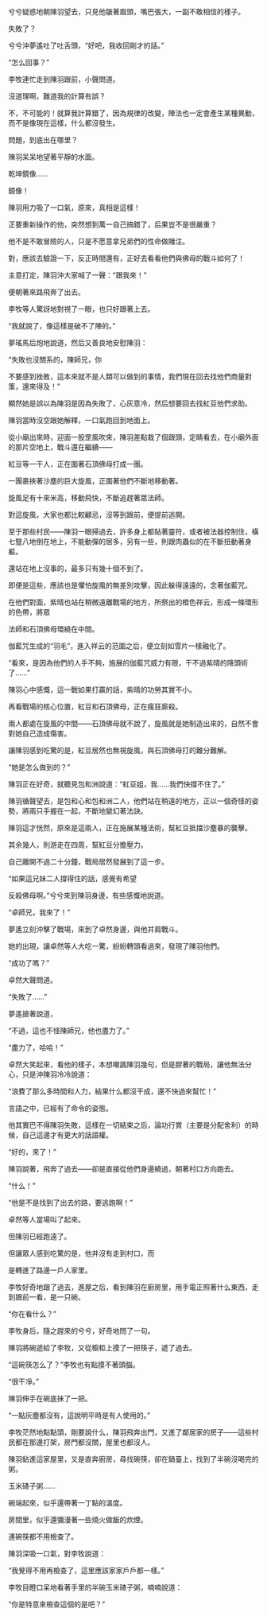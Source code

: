 兮兮疑惑地朝陳羽望去，只見他皺著眉頭，嘴巴張大，一副不敢相信的樣子。

失敗了？

兮兮沖夢遙吐了吐舌頭，“好吧，我收回剛才的話。”

“怎么回事？”

李牧連忙走到陳羽跟前，小聲問道。

沒道理啊，難道我的計算有誤？

不，不可能的！就算我計算錯了，因為規律的改變，陣法也一定會產生某種異動，而不是像現在這樣，什么都沒發生。

問題，到底出在哪里？

陳羽呆呆地望著平靜的水面。

乾坤鏡像……

鏡像！

陳羽用力吸了一口氣，原來，真相是這樣！

正要重新操作的他，突然想到萬一自己搞錯了，后果豈不是很嚴重？

他不是不敢冒險的人，只是不愿意拿兄弟們的性命做賭注。

對，應該去驗證一下，反正時間還有，正好去看看他們與佛母的戰斗如何了！

主意打定，陳羽沖大家喊了一聲：“跟我來！”

便朝著來路飛奔了出去。

李牧等人驚訝地對視了一眼，也只好跟著上去。

“我就說了，像這樣是破不了陣的。”

夢瑤馬后炮地說道，然后又善良地安慰陳羽：

“失敗也沒關系的，陳師兄，你

不要感到挫敗，這本來就不是人類可以做到的事情，我們現在回去找他們商量對策，還來得及！”

顯然她是誤以為陳羽是因為失敗了，心灰意冷，然后想要回去找紅豆他們求助。

陳羽當時沒空跟她解釋，一口氣跑回到地面上。

從小廟出來時，迎面一股罡風吹來，陳羽差點栽了個跟頭，定睛看去，在小廟外面的那片空地上，戰斗還在繼續——

紅豆等一干人，正在圍著石頂佛母打成一團。

一團裹挾著沙塵的巨大旋風，正圍著他們不斷地移動著。

旋風足有十來米高，移動飛快，不斷追趕著眾法師。

對這旋風，大家也都比較顧忌，沒等到跟前，便提前逃開。

至于那些村民——陳羽一眼掃過去，許多身上都貼著靈符，或者被法器控制住，橫七豎八地倒在地上，不能動彈的居多，另有一些，則跟肉蟲似的在不斷扭動著身軀。

還站在地上沒事的，最多只有幾十個不到了。

即便是這些，應該也是懼怕旋風的無差別攻擊，因此躲得遠遠的，念著伽藍咒。

在他們對面，紫晴也站在稍微遠離戰場的地方，所祭出的橙色祥云，形成一條環形的色帶，將眾

法師和石頂佛母環繞在中間。

伽藍咒生成的“羽毛”，進入祥云的范圍之后，便立刻如雪片一樣融化了。

“看來，是因為他們的人手不夠，施展的伽藍咒威力有限，干不過紫晴的降頭術了……”

陳羽心中感慨，這一戰如果打贏的話，紫晴的功勞其實不小。

再看戰場的核心位置，紅豆和石頂佛母，正在瘋狂廝殺。

兩人都處在旋風的中間——石頂佛母就不說了，旋風就是她制造出來的，自然不會對她自己造成傷害。

讓陳羽感到吃驚的是，紅豆居然也無視旋風，與石頂佛母打的難分難解。

“她是怎么做到的？”

陳羽正在好奇，就聽見包和洲說道：“紅豆姐，我……我們快撐不住了。”

陳羽循聲望去，是包和心和包和洲二人，他們站在稍遠的地方，正以一個奇怪的姿勢，將兩只手握在一起，不斷地變幻著法訣。

陳羽這才恍然，原來是這兩人，正在施展某種法術，幫紅豆抵擋沙塵暴的襲擊。

其余幾人，則游走在四周，幫紅豆分擔壓力。

自己離開不過二十分鐘，戰局居然發展到了這一步。

“如果這兄妹二人撐得住的話，感覺有希望

反殺佛母啊。”兮兮來到陳羽身邊，有些感慨地說道。

“卓師兄，我來了！”

夢遙立刻沖擊了戰場，來到了卓然身邊，與他并肩戰斗。

她的出現，讓卓然等人大吃一驚，紛紛轉頭看過來，發現了陳羽他們。

“成功了嗎？”

卓然大聲問道。

“失敗了……”

夢遙搶著說道，

“不過，這也不怪陳師兄，他也盡力了。”

“盡力了，哈哈！”

卓然大笑起來，看他的樣子，本想嘲諷陳羽幾句，但是膠著的戰局，讓他無法分心，只是沖陳羽冷冷說道：

“浪費了那么多時間和人力，結果什么都沒干成，還不快過來幫忙！”

言語之中，已經有了命令的姿態。

他其實巴不得陳羽失敗，這樣在一切結束之后，論功行賞（主要是分配舍利）的時候，自己這邊才有更大的話語權。

“好的，來了！”

陳羽說著，飛奔了過去——卻是直接從他們身邊繞過，朝著村口方向跑去。

“什么！”

“他是不是找到了出去的路，要逃跑啊！”

卓然等人當場叫了起來。

但陳羽已經跑遠了。

但讓眾人感到吃驚的是，他并沒有走到村口，而

是轉進了路邊一戶人家里。

李牧好奇地跟了過去，進屋之后，看到陳羽在廚房里，用手電正照著什么東西，走到跟前一看，是一只碗。

“你在看什么？”

李牧身后，隨之趕來的兮兮，好奇地問了一句。

陳羽將碗遞給了李牧，又從櫥柜上摸了一把筷子，遞了過去。

“這碗筷怎么了？”李牧也有點摸不著頭腦。

“很干凈。”

陳羽伸手在碗底抹了一把。

“一點灰塵都沒有，這說明平時是有人使用的。”

李牧茫然地點點頭，剛要說什么，陳羽飛奔出門，又進了鄰居家的房子——這些村民都在那邊打架，房門都沒關，屋里也都沒人。

陳羽鉆進這家屋里，又是直奔廚房，尋找碗筷，卻在鍋臺上，找到了半碗沒喝完的粥。

玉米碴子粥……

碗端起來，似乎還帶著一丁點的溫度。

房間里，似乎還彌漫著一些燒火做飯的炊煙。

連碗筷都不用檢查了。

陳羽深吸一口氣，對李牧說道：

“我覺得不用再檢查了，這里應該家家戶戶都一樣。”

李牧目瞪口呆地看著手里的半碗玉米碴子粥，喃喃說道：

“你是特意來檢查這個的是吧？”
